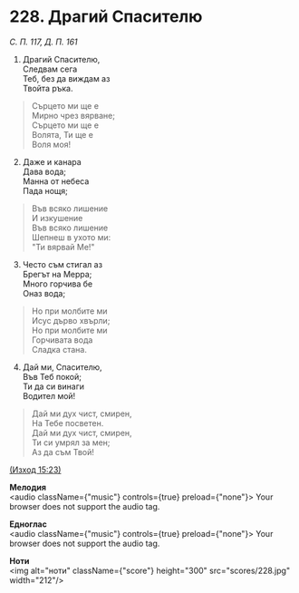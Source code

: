 # 228. Драгий Спасителю  

*С. П. 117, Д. П. 161*  

1. Драгий Спасителю,  
Следвам сега  
Теб, без да виждам аз  
Твойта ръка.  

> Сърцето ми ще е  
> Мирно чрез вярване;  
> Сърцето ми ще е  
> Волята, Ти ще е  
> Воля моя!  

2. Даже и канара  
Дава вода;  
Манна от небеса  
Пада нощя;  

> Във всяко лишение  
> И изкушение  
> Във всяко лишение  
> Шепнеш в ухото ми:  
> "Ти вярвай Ме!"  

3. Често съм стигал аз  
Брегът на Мерра;  
Много горчива бе  
Оназ вода;  

> Но при молбите ми  
> Исус дърво хвърли;  
> Но при молбите ми  
> Горчивата вода  
> Сладка стана.  

4. Дай ми, Спасителю,  
Във Теб покой;  
Ти да си винаги  
Водител мой!  

> Дай ми дух чист, смирен,  
> На Тебе посветен.  
> Дай ми дух чист, смирен,  
> Ти си умрял за мен;  
> Аз да съм Твой!  

[(Изход 15:23)](http://biblia.bg/index.php?k=2&g=15&s=23)  

__Мелодия__  
<audio className={"music"} controls={true} preload={"none"}><source src="mp3/228.mp3" type="audio/mpeg"/>
Your browser does not support the audio tag.
</audio>  

__Едноглас__  
<audio className={"music"} controls={true} preload={"none"}><source src="transp/228.mp3" type="audio/mpeg"/>
Your browser does not support the audio tag.
</audio>  

__Ноти__  
<img alt="ноти" className={"score"} height="300" src="scores/228.jpg" width="212"/>
